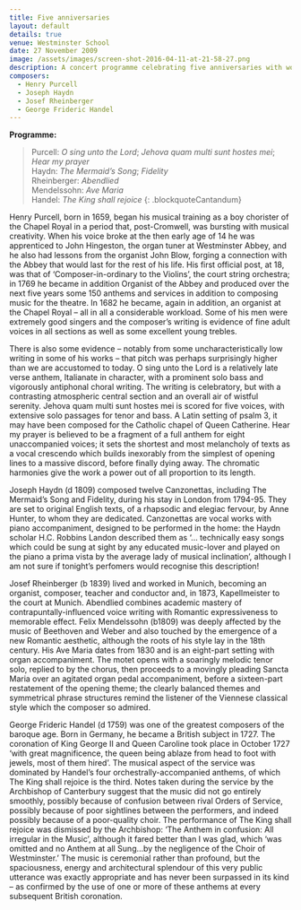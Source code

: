 ```yaml
---
title: Five anniversaries
layout: default
details: true
venue: Westminster School
date: 27 November 2009
image: /assets/images/screen-shot-2016-04-11-at-21-58-27.png
description: A concert programme celebrating five anniversaries with works by Purcell, Haydn, Rheinberger, Mendelssohn, and Handel at Westminster School.
composers: 
  - Henry Purcell
  - Joseph Haydn
  - Josef Rheinberger
  - George Frideric Handel
---
```

**Programme:**

> Purcell: *O sing unto the Lord*; *Jehova quam multi sunt hostes mei*; *Hear my prayer*  
> Haydn: *The Mermaid’s Song*; *Fidelity*  
> Rheinberger: *Abendlied*  
> Mendelssohn: *Ave Maria*  
> Handel: *The King shall rejoice*
{: .blockquoteCantandum}

Henry Purcell, born in 1659, began his musical training as a boy chorister of the Chapel Royal in a period that, post-Cromwell, was bursting with musical creativity.  When his voice broke at the then early age of 14 he was apprenticed to John Hingeston, the organ tuner at Westminster Abbey, and he also had lessons from the organist John Blow, forging a connection with the Abbey that would last for the rest of his life.  His first official post, at 18, was that of ‘Composer-in-ordinary to the Violins’, the court string orchestra; in 1769 he became in addition Organist of the Abbey and produced over the next five years some 150 anthems and services in addition to composing music for the theatre.  In 1682 he became, again in addition, an organist at the Chapel Royal – all in all a considerable workload.  Some of his men were extremely good singers and the composer’s writing is evidence of fine adult voices in all sections as well as some excellent young trebles.  

There is also some evidence – notably from some uncharacteristically low writing in some of his works – that pitch was perhaps surprisingly higher than we are accustomed to today.  O sing unto the Lord is a relatively late verse anthem, Italianate in character, with a prominent solo bass and vigorously antiphonal choral writing.  The writing is celebratory, but with a contrasting atmospheric central section and an overall air of wistful serenity.  Jehova quam multi sunt hostes mei is scored for five voices, with extensive solo passages for tenor and bass.  A Latin setting of psalm 3, it may have been composed for the Catholic chapel of Queen Catherine.  Hear my prayer is believed to be a fragment of a full anthem for eight unaccompanied voices; it sets the shortest and most melancholy of texts as a vocal crescendo which builds inexorably from the simplest of opening lines to a massive discord, before finally dying away. The chromatic harmonies give the work a power out of all proportion to its length.

Joseph Haydn (d 1809) composed twelve Canzonettas, including The Mermaid’s Song and Fidelity, during his stay in London from 1794-95.  They are set to original English texts, of a rhapsodic and elegiac fervour, by Anne Hunter, to whom they are dedicated.  Canzonettas are vocal works with piano accompaniment, designed to be performed in the home: the Haydn scholar H.C. Robbins Landon described them as ‘… technically easy songs which could be sung at sight by any educated music-lover and played on the piano a prima vista by the average lady of musical inclination’, although I am not sure if tonight’s perfomers would recognise this description!

Josef Rheinberger (b 1839) lived and worked in Munich, becoming an organist, composer, teacher and conductor and, in 1873, Kapellmeister to the court at Munich. Abendlied combines academic mastery of contrapuntally-influenced voice writing with Romantic expressiveness to memorable effect.  Felix Mendelssohn (b1809) was deeply affected by the music of Beethoven and Weber and also touched by the emergence of a new Romantic aesthetic, although the roots of his style lay in the 18th century.  His Ave Maria dates from 1830 and is an eight-part setting with organ accompaniment.  The motet opens with a soaringly melodic tenor solo, replied to by the chorus, then proceeds to a movingly pleading Sancta Maria over an agitated organ pedal accompaniment, before a sixteen-part restatement of the opening theme; the clearly balanced themes and symmetrical phrase structures remind the listener of the Viennese classical style which the composer so admired.

George Frideric Handel (d 1759) was one of the greatest composers of the baroque age. Born in Germany, he became a British subject in 1727. The coronation of King George II and Queen Caroline took place in October 1727 ‘with great magnificence, the queen being ablaze from head to foot with jewels, most of them hired’.  The musical aspect of the service was dominated by Handel’s four orchestrally-accompanied anthems, of which The King shall rejoice is the third.  Notes taken during the service by the Archbishop of Canterbury suggest that the music did not go entirely smoothly, possibly because of confusion between rival Orders of Service, possibly because of poor sightlines between the performers, and indeed possibly because of a poor-quality choir.  The performance of The King shall rejoice was dismissed by the Archbishop: ‘The Anthem in confusion: All irregular in the Music’, although it fared better than I was glad, which ‘was omitted and no Anthem at all Sung…by the negligence of the Choir of Westminster.’  The music is ceremonial rather than profound, but the spaciousness, energy and architectural splendour of this very public utterance was exactly appropriate and has never been surpassed in its kind – as confirmed by the use of one or more of these anthems at every subsequent British coronation.